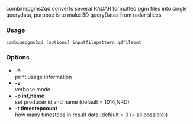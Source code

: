 

combinepgms2qd converts several RADAR formatted pgm files into single querydata, purpose is to make 3D queryDatas from radar slices

### Usage

    combinepgms2qd [options] inputfilepattern qdfileout

### Options

* **-h**  
    print usage information
* **-v**  
    verbose mode
* **-p int,name**  
    set producer id and name (default = 1014,NRD)
* **-t timestepcount**  
    how many timesteps in result data (default = 0 (= all possible))


